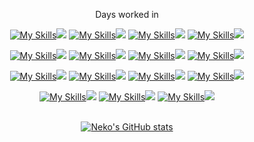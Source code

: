 <div align="center">
  

Days worked in

  [![My Skills](https://skillicons.dev/icons?i=python&theme=dark&perline=1)](https://skillicons.dev)![](https://geps.dev/progress/0)
  [![My Skills](https://skillicons.dev/icons?i=flask&theme=dark&perline=1)](https://skillicons.dev)![](https://geps.dev/progress/0)
  [![My Skills](https://skillicons.dev/icons?i=c&theme=dark&perline=1)](https://skillicons.dev)![](https://geps.dev/progress/0)
  [![My Skills](https://skillicons.dev/icons?i=cpp&theme=dark&perline=1)](https://skillicons.dev)![](https://geps.dev/progress/0)
  
  [![My Skills](https://skillicons.dev/icons?i=html&theme=dark&perline=1)](https://skillicons.dev)![](https://geps.dev/progress/0)
  [![My Skills](https://skillicons.dev/icons?i=css&theme=dark&perline=1)](https://skillicons.dev)![](https://geps.dev/progress/0)
  [![My Skills](https://skillicons.dev/icons?i=javascript&theme=dark&perline=1)](https://skillicons.dev)![](https://geps.dev/progress/0)
  [![My Skills](https://skillicons.dev/icons?i=react&theme=dark&perline=1)](https://skillicons.dev)![](https://geps.dev/progress/0)
  
  [![My Skills](https://skillicons.dev/icons?i=sass&theme=dark&perline=1)](https://skillicons.dev)![](https://geps.dev/progress/0)
  [![My Skills](https://skillicons.dev/icons?i=mysql&theme=dark&perline=1)](https://skillicons.dev)![](https://geps.dev/progress/0)
  [![My Skills](https://skillicons.dev/icons?i=github&theme=dark&perline=1)](https://skillicons.dev)![](https://geps.dev/progress/0)
  [![My Skills](https://skillicons.dev/icons?i=linux&theme=dark&perline=1)](https://skillicons.dev)![](https://geps.dev/progress/0)
  
  [![My Skills](https://skillicons.dev/icons?i=pytorch&theme=dark&perline=1)](https://skillicons.dev)![](https://geps.dev/progress/0)
  [![My Skills](https://skillicons.dev/icons?i=selenium&theme=dark&perline=1)](https://skillicons.dev)![](https://geps.dev/progress/0)
  [![My Skills](https://skillicons.dev/icons?i=tensorflow&theme=dark&perline=1)](https://skillicons.dev)![](https://geps.dev/progress/0)  
  <br>
  
  [![Neko's GitHub stats](https://github-readme-stats.vercel.app/api?username=alleneko&show_icons=true&theme=highcontrast)](https://github.com/alleneko/github-readme-stats)
</div>
